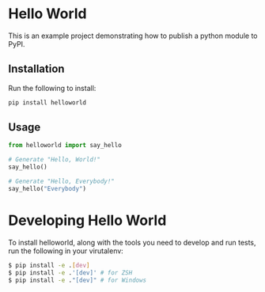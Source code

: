 # Hello World

This is an example project demonstrating how to publish a python module to PyPI. 

## Installation

Run the following to install:

```python
pip install helloworld
```

## Usage

```python
from helloworld import say_hello

# Generate "Hello, World!"
say_hello()

# Generate "Hello, Everybody!"
say_hello("Everybody")
```

# Developing Hello World

To install helloworld, along with the tools you need to develop and run tests, run the following in your virutalenv:

```bash
$ pip install -e .[dev]
$ pip install -e .'[dev]' # for ZSH 
$ pip install -e ."[dev]" # for Windows 
```
